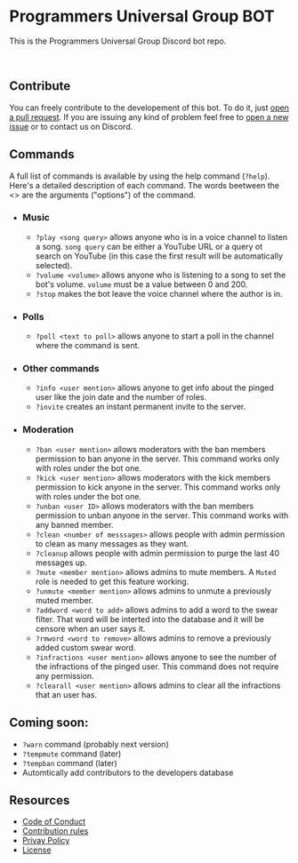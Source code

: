 
# Programmers Universal Group BOT

This is the Programmers Universal Group Discord bot repo.

  
  <br>

## Contribute
You can freely contribute to the developement of this bot. To do it, just [open a pull request](https://github.com/Programmers-Universal-Group/PUG-Bot/compare/pull...main).
If you are issuing any kind of problem feel free to [open a new issue](https://github.com/Programmers-Universal-Group/PUG-Bot/issues/new) or to contact us on Discord. 
 
 
 ## Commands
 A full list of commands is available by using the help command (`?help`). Here's a detailed description of each command. The words beetween the <> are the arguments ("options") of the command.
 
- ### Music
	- `?play <song query>` allows anyone who is in a voice channel to listen a song. `song query` can be either a YouTube URL or a query  ot search on YouTube (in this case the first result will be automatically selected).
	- `?volume <volume>` allows anyone who is listening to a song to set the bot's volume. `volume` must be a value between 0 and 200.
	- `?stop` makes the bot leave the voice channel where the author is in.

- ### Polls
	- `?poll <text to poll>` allows anyone to start a poll in the channel where the command is sent.

- ### Other commands
	- `?info <user mention>` allows anyone to get info about the pinged user like the join date and the number of roles.
	- `?invite` creates an instant permanent invite to the server.

 - ### Moderation 
	 - `?ban <user mention>` allows moderators with the ban members permission to ban anyone in the server. This command works only with roles under the bot one.
	 - `?kick <user mention>` allows moderators with the kick members permission to kick anyone in the server. This command works only with roles under the bot one.
	 - `?unban <user ID>`  allows moderators with the ban members permission to unban anyone in the server. This command works with any banned member.
	 - `?clean <number of messsages>` allows people with admin permission to clean as many messages as they want.
	 - `?cleanup` allows people with admin permission to purge the last 40 messages up.
	 - `?mute <member mention>` allows admins to mute members. A `Muted` role is needed to get this feature working.
	 - `?unmute <member mention>` allows admins to unmute a previously muted member.
	 - `?addword <word to add>` allows admins to add a word to the swear filter. That word will be interted into the database and it will be censore when an user says it. 
	 - `?rmword <word to remove>` allows admins to remove a previously added custom swear word.
	 - `?infractions <user mention>` allows anyone to see the number of the infractions of the pinged user. This command does not require any permission.
	 - `?clearall <user mention>` allows admins to clear all the infractions that an user has.

## Coming soon:
 - `?warn` command (probably next version)
 - `?tempmute` command (later)
 - `?tempban` command (later)
 - Automtically add contributors to the developers database

## Resources
 - <a href="CODE_OF_CONDUCT.md">Code of Conduct</a>
 - <a href="CONTRIBUTING.md">Contribution rules</a>
 - <a href="Privacy%20Policy.md">Privay Policy</a>
 - <a href="LICENSE">License</a>


